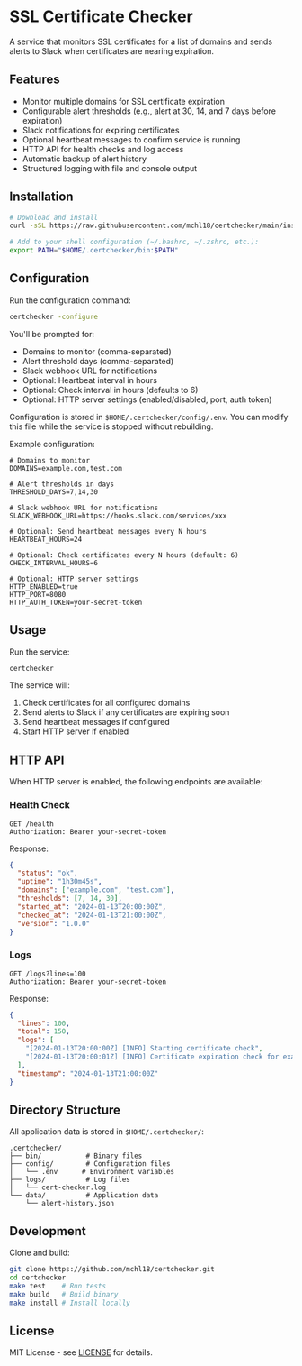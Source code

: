 # SSL Certificate Checker

A service that monitors SSL certificates for a list of domains and sends alerts to Slack when certificates are nearing expiration.

## Features

- Monitor multiple domains for SSL certificate expiration
- Configurable alert thresholds (e.g., alert at 30, 14, and 7 days before expiration)
- Slack notifications for expiring certificates
- Optional heartbeat messages to confirm service is running
- HTTP API for health checks and log access
- Automatic backup of alert history
- Structured logging with file and console output

## Installation

```bash
# Download and install
curl -sSL https://raw.githubusercontent.com/mchl18/certchecker/main/install.sh | bash

# Add to your shell configuration (~/.bashrc, ~/.zshrc, etc.):
export PATH="$HOME/.certchecker/bin:$PATH"
```

## Configuration

Run the configuration command:
```bash
certchecker -configure
```

You'll be prompted for:
- Domains to monitor (comma-separated)
- Alert threshold days (comma-separated)
- Slack webhook URL for notifications
- Optional: Heartbeat interval in hours
- Optional: Check interval in hours (defaults to 6)
- Optional: HTTP server settings (enabled/disabled, port, auth token)

Configuration is stored in `$HOME/.certchecker/config/.env`. You can modify this file while the service is stopped without rebuilding.

Example configuration:
```env
# Domains to monitor
DOMAINS=example.com,test.com

# Alert thresholds in days
THRESHOLD_DAYS=7,14,30

# Slack webhook URL for notifications
SLACK_WEBHOOK_URL=https://hooks.slack.com/services/xxx

# Optional: Send heartbeat messages every N hours
HEARTBEAT_HOURS=24

# Optional: Check certificates every N hours (default: 6)
CHECK_INTERVAL_HOURS=6

# Optional: HTTP server settings
HTTP_ENABLED=true
HTTP_PORT=8080
HTTP_AUTH_TOKEN=your-secret-token
```

## Usage

Run the service:
```bash
certchecker
```

The service will:
1. Check certificates for all configured domains
2. Send alerts to Slack if any certificates are expiring soon
3. Send heartbeat messages if configured
4. Start HTTP server if enabled

## HTTP API

When HTTP server is enabled, the following endpoints are available:

### Health Check
```
GET /health
Authorization: Bearer your-secret-token
```

Response:
```json
{
  "status": "ok",
  "uptime": "1h30m45s",
  "domains": ["example.com", "test.com"],
  "thresholds": [7, 14, 30],
  "started_at": "2024-01-13T20:00:00Z",
  "checked_at": "2024-01-13T21:00:00Z",
  "version": "1.0.0"
}
```

### Logs
```
GET /logs?lines=100
Authorization: Bearer your-secret-token
```

Response:
```json
{
  "lines": 100,
  "total": 150,
  "logs": [
    "[2024-01-13T20:00:00Z] [INFO] Starting certificate check",
    "[2024-01-13T20:00:01Z] [INFO] Certificate expiration check for example.com"
  ],
  "timestamp": "2024-01-13T21:00:00Z"
}
```

## Directory Structure

All application data is stored in `$HOME/.certchecker/`:
```
.certchecker/
├── bin/           # Binary files
├── config/        # Configuration files
│   └── .env      # Environment variables
├── logs/          # Log files
│   └── cert-checker.log
└── data/          # Application data
    └── alert-history.json
```

## Development

Clone and build:
```bash
git clone https://github.com/mchl18/certchecker.git
cd certchecker
make test    # Run tests
make build   # Build binary
make install # Install locally
```

## License

MIT License - see [LICENSE](LICENSE) for details. 
